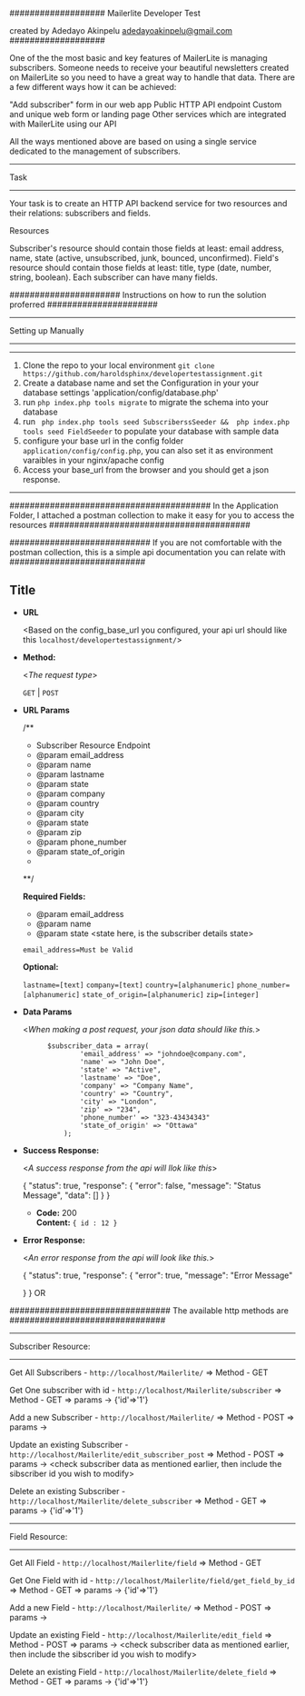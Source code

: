 ###################
Mailerlite Developer Test

created by Adedayo Akinpelu <adedayoakinpelu@gmail.com>
###################

One of the the most basic and key features of MailerLite is managing subscribers. Someone needs to receive your beautiful newsletters created on MailerLite so you need to have a great way to handle that data. There are a few different ways how it can be achieved:

"Add subscriber" form in our web app
Public HTTP API endpoint
Custom and unique web form or landing page
Other services which are integrated with MailerLite using our API

All the ways mentioned above are based on using a single service dedicated to the management of subscribers.


*******************
Task
*******************

Your task is to create an HTTP API backend service for two resources and their relations: subscribers and fields.

Resources

Subscriber's resource should contain those fields at least: email address, name, state (active, unsubscribed, junk, bounced, unconfirmed).
Field's resource should contain those fields at least: title, type (date, number, string, boolean).
Each subscriber can have many fields.


######################
Instructions on how to run the solution proferred
######################

*******************
Setting up Manually
*******************


*********************
1. Clone the repo to your local environment 
    `git clone https://github.com/haroldsphinx/developertestassignment.git`
2. Create a database name and set the Configuration in your your database settings 'application/config/database.php'
3. run `php index.php tools migrate` to migrate the schema into your database
4. run  ` php index.php tools seed SubscriberssSeeder &&  php index.php tools seed FieldSeeder` to populate your database with sample data
5. configure your base url in the config folder `application/config/config.php`, you can also set it as environment varaibles in your nginx/apache config
6. Access your base_url from the browser and you should get a json response.
*******************

########################################
In the Application Folder, I attached a postman collection to make it easy for you to access the resources
########################################







############################
If you are not comfortable with the postman collection, this is a simple api documentation you can relate with
###########################


**Title**
----
  <A simple API to demonstrate working with Subscriber anf Field Resource on Mailerlite>

* **URL**

  <Based on the config_base_url you configured, your api url should like this  `localhost/developertestassignment/`>

* **Method:**
  
  <_The request type_>

  `GET` | `POST` 
  
*  **URL Params**

   /**
     * Subscriber Resource Endpoint
     * @param email_address
     * @param name
     * @param lastname
     * @param state
     * @param company
     * @param country
     * @param city
     * @param state
     * @param zip
     * @param phone_number
     * @param state_of_origin
     *
     **/

   **Required Fields:**
    * @param email_address
    * @param name
    * @param state <state here, is the subscriber details state>

   `email_address=Must be Valid`

   **Optional:**
 
   `lastname=[text]`
   `company=[text]`
   `country=[alphanumeric]`
   `phone_number=[alphanumeric]`
   `state_of_origin=[alphanumeric]`
   `zip=[integer]`


* **Data Params**

  <_When making a post request, your json data should like this._>

            $subscriber_data = array(
                    'email_address' => "johndoe@company.com",
                    'name' => "John Doe",
                    'state' => "Active",
                    'lastname' => "Doe",
                    'company' => "Company Name",
                    'country' => "Country",
                    'city' => "London",
                    'zip' => "234",
                    'phone_number' => "323-43434343"
                    'state_of_origin' => "Ottawa"
                );

* **Success Response:**
  
  <_A success response from the api will llok like this_>

  {
    "status": true,
    "response": {
        "error": false,
        "message": "Status Message",
        "data": []
    }
  }

  * **Code:** 200 <br />
    **Content:** `{ id : 12 }`
 
* **Error Response:**

  <_An error response from the api will look like this._>

   {
    "status": true,
    "response": {
        "error": true,
        "message": "Error Message"
      
    }
  }
  OR

  

################################
The available http methods are
###############################

*********************
Subscriber Resource:
**********************

Get All Subscribers - `http://localhost/Mailerlite/` => Method - GET 

Get One subscriber with id - `http://localhost/Mailerlite/subscriber` => Method - GET => params -> {'id'=>'1'}

Add a new Subscriber - `http://localhost/Mailerlite/` => Method - POST => params -> <check subscriber data as mentioned earlier>

Update an existing Subscriber - `http://localhost/Mailerlite/edit_subscriber_post` => Method - POST => params -> <check subscriber data as mentioned earlier, then include the sibscriber id you wish to modify>

Delete an existing Subscriber - `http://localhost/Mailerlite/delete_subscriber` => Method - GET => params -> {'id'=>'1'}



*********************
Field Resource:
**********************

Get All Field - `http://localhost/Mailerlite/field` => Method - GET 

Get One Field with id - `http://localhost/Mailerlite/field/get_field_by_id` => Method - GET => params -> {'id'=>'1'}

Add a new Field - `http://localhost/Mailerlite/` => Method - POST => params -> <check subscriber data as mentioned earlier>

Update an existing Field - `http://localhost/Mailerlite/edit_field` => Method - POST => params -> <check subscriber data as mentioned earlier, then include the sibscriber id you wish to modify>

Delete an existing Field - `http://localhost/Mailerlite/delete_field` => Method - GET => params -> {'id'=>'1'}

